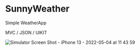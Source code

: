 # SunnyWeather

Simple WeatherApp 

MVC / JSON / UIKIT 

![Simulator Screen Shot - iPhone 13 - 2022-05-04 at 11 43 59](https://user-images.githubusercontent.com/104830313/166654660-1871c2bd-b8f5-45de-ac78-c9ad9fcef25e.png)

